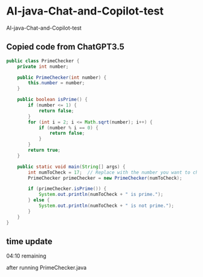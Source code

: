# AI-java-Chat-and-Copilot-test
AI-java-Chat-and-Copilot-test

## Copied code from ChatGPT3.5

```java
public class PrimeChecker {
    private int number;

    public PrimeChecker(int number) {
        this.number = number;
    }

    public boolean isPrime() {
        if (number <= 1) {
            return false;
        }
        for (int i = 2; i <= Math.sqrt(number); i++) {
            if (number % i == 0) {
                return false;
            }
        }
        return true;
    }

    public static void main(String[] args) {
        int numToCheck = 17;  // Replace with the number you want to check
        PrimeChecker primeChecker = new PrimeChecker(numToCheck);

        if (primeChecker.isPrime()) {
            System.out.println(numToCheck + " is prime.");
        } else {
            System.out.println(numToCheck + " is not prime.");
        }
    }
}

```

## time update

04:10 remaining

after running PrimeChecker.java
